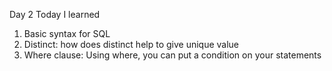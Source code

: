 Day 2 
Today I learned 
1. Basic syntax for SQL 
2. Distinct: how does distinct help to give unique value
3. Where clause: Using where, you can put a condition on your statements
